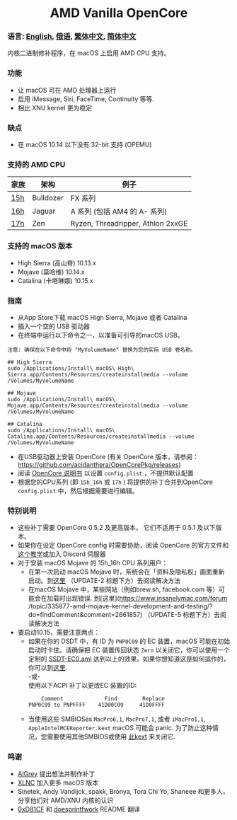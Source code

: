 <span align="center">
<h1>AMD Vanilla OpenCore</h1>
</span>

### 语言: [English](../README.md), [俄语](./README_RUS.md), [繁体中文](./README_CHT.md), [简体中文](current)
内核二进制修补程序，在 macOS 上启用 AMD CPU 支持。
### 功能
- 让 macOS 可在 AMD 处理器上运行
- 启用 iMessage, Siri, FaceTime, Continuity 等等.
- 相比 XNU kernel 更为稳定

### 缺点
- 在 macOS 10.14 以下没有 32-bit 支持 (OPEMU)

### 支持的 AMD CPU
| 家族 | 架构| 例子 |
|--------|---------|----------|
|   [15h](https://github.com/AMD-OSX/AMD_Vanilla/tree/opencore/15h_16h)  | Bulldozer | FX 系列|
|   [16h](https://github.com/AMD-OSX/AMD_Vanilla/tree/opencore/15h_16h)  | Jaguar | A 系列 (包括 AM4 的 A- 系列) |
|   [17h](https://github.com/AMD-OSX/AMD_Vanilla/tree/opencore/17h) | Zen | Ryzen, Threadripper, Athlon 2xxGE | <br />

### 支持的 macOS 版本
- High Sierra (高山脊) 10.13.x
- Mojave (莫哈维) 10.14.x
- Catalina (卡塔琳娜) 10.15.x

### 指南
- 从App Store下载 macOS High Sierra, Mojave 或者 Catalina
- 插入一个空的 USB 驱动器
- 在终端中运行以下命令之一，以准备可引导的macOS USB。
```
注意: 确保在以下命令中将 "MyVolumeName" 替换为您的实际 USB 卷名称。

## High Sierra
sudo /Applications/Install\ macOS\ High\ Sierra.app/Contents/Resources/createinstallmedia --volume /Volumes/MyVolumeName

## Mojave
sudo /Applications/Install\ macOS\ Mojave.app/Contents/Resources/createinstallmedia --volume /Volumes/MyVolumeName

## Catalina
sudo /Applications/Install\ macOS\ Catalina.app/Contents/Resources/createinstallmedia --volume /Volumes/MyVolumeName
```
- 在USB驱动器上安装 OpenCore (有关 OpenCore 版本，请参阅：https://github.com/acidanthera/OpenCorePkg/releases)
- 阅读 [OpenCore 说明书](https://github.com/acidanthera/OpenCorePkg/blob/master/Docs/Configuration.pdf) 以设置 `config.plist` ，不提供默认配置
- 根据您的CPU系列 (即 `15h_16h` 或 `17h` ) 将提供的补丁合并到OpenCore `config.plist` 中，然后根据需要进行编辑。

### 特别说明
- 这些补丁需要 OpenCore 0.5.2 及更高版本。 它们不适用于 0.5.1 及以下版本。
- 如果你在设定 OpenCore config 时需要协助，阅读 OpenCore 的官方文件和[这个教学](https://khronokernel-2.gitbook.io/opencore-vanilla-desktop-guide/)或加入 Discord 伺服器
- 对于安装 macOS Mojave 的 15h_16h CPU 系列用户：
  - 在第一次启动 macOS Mojave 时，系统会在「资料及隐私权」画面重新启动。到[这里](https://www.insanelymac.com/forum/topic/335877-amd-mojave-kernel-development-and-testing/?do=findComment&comment=2658085) （UPDATE-2 标题下方）去阅读解决方法
  - 在macOS Mojave 中，某些网站（例如brew.sh, facebook.com 等）可能会在加载时出现错误. 到[这里](https://www.insanelymac.com/forum /topic/335877-amd-mojave-kernel-development-and-testing/?do=findComment&comment=2661857) （UPDATE-5 标题下方）去阅读解决方法
- 要启动10.15，需要注意两点：
  - 如果在你的 DSDT 中，有 ID 为 `PNP0C09` 的 EC 装置，macOS 可能在初始启动时卡住。请确保把 EC 装置传回状态 `Zero` 以关闭它，你可以使用一个定制的 [SSDT-EC0.aml](../Extra/SSDT-EC0.aml) 达到以上的效果。如果你想知道这是如何运作的，你可以到[这里](https://github.com/acidanthera/OpenCorePkg/blob/5e020bb06b33f12fa8b404cc3d1effaa5fbc00ea/Docs/AcpiSamples/SSDT-EC.dsl#L33). <br> -或- <br> 使用以下ACPI 补丁以更改EC 装置的ID:
    ```
        Comment             Find        Replace
    PNP0C09 to PNPFFFF    41D00C09     41D0FFFF
    ```
  - 当使用这些 SMBIOSes `MacPro6,1`, `MacPro7,1`, 或者 `iMacPro1,1`, `AppleIntelMCEReporter.kext` macOS 可能会 panic. 为了防止这种情况，您需要使用其他SMBIOS或使用 [此kext](../Extra/) 来关闭它.

### 鸣谢
- [AlGrey](https://github.com/AlGreyy) 提出想法并制作补丁
- [XLNC](https://github.com/XLNCs) 加入更多 macOS 版本
- Sinetek, Andy Vandijck, spakk, Bronya, Tora Chi Yo, Shaneee 和更多人，分享他们对 AMD/XNU 内核的认识 
- [0xD81CF](https://github.com/0xD81CF) 和 [doesprintfwork](https://github.com/doesprintfwork) README 翻译
